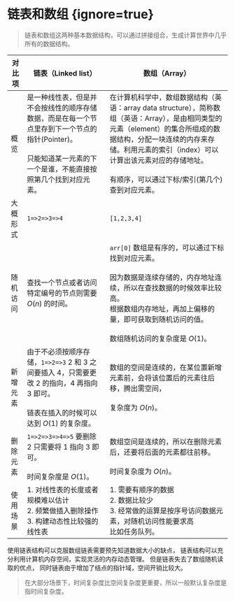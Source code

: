 # 链表和数组 {ignore=true}

> 链表和数组这两种基本数据结构，可以通过拼接组合，生成计算世界中几乎所有的数据结构。

| 对比项 | 链表（Linked list） | 数组（Array） |
| --- | --- | --- |
| 概览 | 是一种线性表，但是并不会按线性的顺序存储数据，而是在每一个节点里存到下一个节点的指针(Pointer)。<br/><br/>只能知道某一元素的下一个是谁，不能直接按照第几个找到对应元素。 | 在计算机科学中，数组数据结构（英语：array data structure），简称数组（英语：Array），是由相同类型的元素（element）的集合所组成的数据结构，分配一块连续的内存来存储。利用元素的索引（index）可以计算出该元素对应的存储地址。<br/><br/>有顺序，可以通过下标/索引(第几个)查到对应元素。 |
| 大概形式 | `1=>2=>3=>4` | `[1,2,3,4]` |
| 随机访问 | 查找一个节点或者访问特定编号的节点则需要 $O(n)$ 的时间。 | `arr[0]` 数组是有序的，可以通过下标找到对应元素。<br/><br/>因为数据是连续存储的，内存地址连续，所以在查找数据的时候效率比较高。<br/>根据数组内存地址，再加上偏移的量，即可获取到随机访问的值。<br/><br/>数组随机访问的复杂度是 $O(1)$。 |
| 新增元素 | 由于不必须按顺序存储，`1=>2=>3` 2 和 3 之间要插入 4，只需要更改 2 的指向，4 再指向 3 即可。<br/><br/>链表在插入的时候可以达到 $O(1)$ 的复杂度。 | 数组的空间是连续的，在某位置新增元素前，会将该位置后的元素往后移，腾出需空间，<br/><br/>复杂度为 $O(n)$。 |
| 删除元素 | `1=>2=>3=>4=>5` 要删除 2 只需要将 1 指向 3 即可。<br/><br/>时间复杂度是 $O(1)$。 | 数组空间是连续的，所以在删除元素后，还要将后面的元素都往前移。<br/><br/>时间复杂度为 $O(n)$。 |
| 使用场景 | 1. 对线性表的长度或者规模难以估计<br/>2. 频繁做插入删除操作<br/>3. 构建动态性比较强的线性表 | 1. 需要有顺序的数据<br/>2. 数据比较少<br/>3. 经常做的运算是按序号访问数据元素，对随机访问性能要求高<br/>比如任务队列。|

使用链表结构可以克服数组链表需要预先知道数据大小的缺点，
链表结构可以充分利用计算机内存空间，实现灵活的内存动态管理。
但是链表失去了数组随机读取的优点，
同时链表由于增加了结点的指针域，空间开销比较大。

> 在大部分场景下，时间复杂度比空间复杂度更重要，所以一般默认复杂度是指时间复杂度。